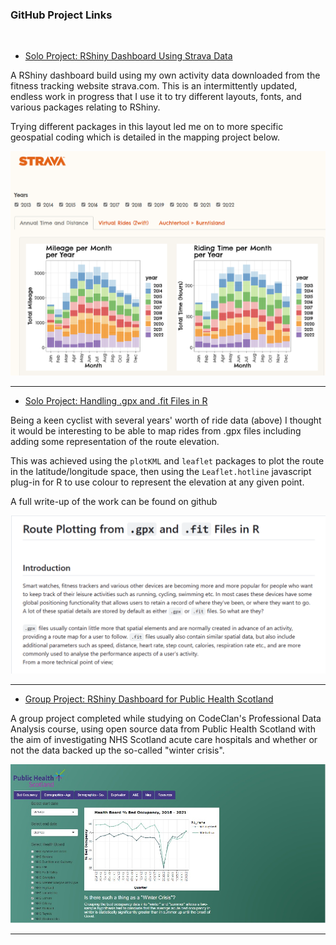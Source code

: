 <!-- ## Portfolio

---

<!--### Category Name 1

[CodeClan "Dirty Data" R coding](/sample_page)
<img src="images/dummy_thumbnail.jpg?raw=true"/>

---
[Project 2 Title](/pdf/sample_presentation.pdf)
<img src="images/dummy_thumbnail.jpg?raw=true"/>

---
[Project 3 Title](http://example.com/)
<img src="images/dummy_thumbnail.jpg?raw=true"/>

---
-->
### GitHub Project Links

<br>

- [Solo Project: RShiny Dashboard Using Strava Data](https://colsco.shinyapps.io/strava_data_dashboard/)
<p>
A RShiny dashboard build using my own activity data downloaded from the 
fitness tracking website strava.com.  This is an intermittently updated, endless
work in progress that I use it to try different layouts, fonts, and various 
packages relating to RShiny.

Trying different packages in this layout led me on to more specific geospatial
coding which is detailed in the mapping project below.

</p>
<a href="https://colsco.shinyapps.io/strava_data_dashboard/"><img src="images/strava_dashboard.png?raw=true"/></a>
<br><hr>

- [Solo Project: Handling .gpx  and .fit Files in R](https://github.com/colsco/cc_gpx_fit#readme)
<p>
Being a keen cyclist with several years' worth of ride data (above) I thought
it would be interesting to be able to map rides from .gpx files including adding
some representation of the route elevation.

This was achieved using the `plotKML` and `leaflet` packages to plot the route
in the latitude/longitude space, then using the `Leaflet.hotline` javascript
plug-in for R to use colour to represent the elevation at any given point.  

A full write-up of the work can be found on github <a href="https://github.com/colsco/cc_gpx_fit#readme/"></a>

</p>
<a href="https://github.com/colsco/cc_gpx_fit#readme"><img src="images/gpx_fit.png?raw=true"/></a>
<br><hr>

<!-- 
<br>
- [Solo Homework Project: RShiny Dashboard for Console Games Sales](https://github.com/colsco/codeclan_homework_ColinS/tree/main/week_05/weekend_shiny_homework2)
<p>
A solo RShiny dashboard build set as a homework task in CodeClan's Professional
Data Analysis course.
</p>
<a href="https://github.com/colsco/codeclan_homework_ColinS/tree/main/week_05/weekend_shiny_homework2"><img src="images/games_shiny.jpg?raw=true"/></a>
<br>
-->

- [Group Project: RShiny Dashboard for Public Health Scotland](https://colsco.shinyapps.io/phs_rshiny_dashboard_project_group4/)
<p>
A group project completed while studying on CodeClan's Professional Data Analysis
course, using open source data from Public Health Scotland with the aim of 
investigating NHS Scotland acute care hospitals and whether or not the data 
backed up the so-called "winter crisis".
</p>
<a href="https://colsco.shinyapps.io/phs_rshiny_dashboard_project_group4/"><img src="images/shiny_dashboard.jpg?raw=true"/></a>
<br><hr>


<!--
- [CodeClan Final Project: R Coding](https://github.com/colsco/CodeClan_Final_Project)
 <p>
 The final CodeClan project was designed as an exercise for each individual to
 work alone to carry out an end-to-end data project. This allowed the freedom to
 consolidate and expand upon what had been taught during the course.
 
 After analysis the findings had to be presented using slides and a written
 markdown report with appropriate documentation of data source, quality and ethics.
 
 The project was written entirely in R using RStudio, with plots generated in
 ggplot.
 
 The data for this project was donated by Deloitte and comes from the Equifax 
 Ignite Direct open source data platform.
 </p>
 <a href="https://github.com/colsco/CodeClan_Final_Project"><img src="images/final_project.jpg?raw=true"/></a>
 <br>
 <br>
 - [CodeClan "Dirty Data" R coding](https://github.com/colsco/dirty_data_codeclan_project_colin_scotland)
 <p>
 Another earlier CodeClan exercise, this time with the sole aim of using R to tidy some
 dirty data.
 </p>
 <a href="https://github.com/colsco/dirty_data_codeclan_project_colin_scotland"><img src="images/dirty_data.jpg?raw=true"/></a>
 <br>
 <br>

---



-->


<!-- Remove above link if you don't want to attibute -->
